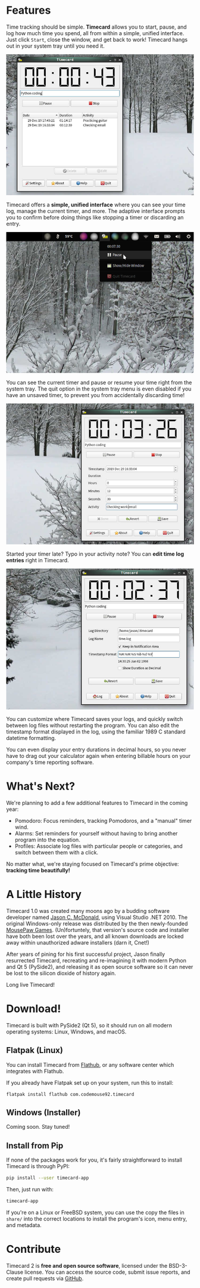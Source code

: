 # Features

Time tracking should be simple. **Timecard** allows you to start, pause, and
log how much time you spend, all from within a simple, unified interface.
Just click `Start`, close the window, and get back to work! Timecard hangs
out in your system tray until you need it.

![Screenshot: Time log](img/log.jpg)

Timecard offers a **simple, unified interface** where you can see your time
log, manage the current timer, and more. The adaptive interface prompts you to
confirm before doing things like stopping a timer or discarding an entry.

![Screenshot: Menu in system tray](img/systemtray.jpg)

You can see the current timer and pause or resume your time right from the
system tray. The quit option in the system tray menu is even disabled if you
have an unsaved timer, to prevent you from accidentally discarding time!

![Screenshot: Editing time log entry](img/edit.jpg)

Started your timer late? Typo in your activity note? You can **edit time log
entries** right in Timecard.

![Screenshot: Editing settings](img/settings.jpg)

You can customize where Timecard saves your logs, and quickly switch between
log files without restarting the program. You can also edit the timestamp
format displayed in the log, using the familiar 1989 C standard datetime
formatting.

You can even display your entry durations in decimal
hours, so you never have to drag out your calculator again when entering
billable hours on your company's time reporting software.

# What's Next?

We're planning to add a few additional features to Timecard in the coming year:

* Pomodoro: Focus reminders, tracking Pomodoros, and a "manual" timer wind.
* Alarms: Set reminders for yourself without having to bring another program
into the equation.
* Profiles: Associate log files with particular people or categories, and
switch between them with a click.

No matter what, we're staying focused on Timecard's prime objective:
**tracking time beautifully!**

# A Little History

Timecard 1.0 was created many moons ago by a budding software developer
named [Jason C. McDonald](https://indeliblebluepen.com), using Visual
Studio .NET 2010. The original Windows-only release was distributed by
the then newly-founded [MousePaw Games](https://mousepawmedia.com).
(Un)fortuntely, that version's source code and installer have both been
lost over the years, and all known downloads are locked away within
unauthorized adware installers (darn it, Cnet!)

After years of pining for his first successful project, Jason finally
resurrected Timecard, recreating and re-imagining it
with modern Python and Qt 5 (PySide2), and releasing it as open source
software so it can never be lost to the silicon dioxide of history again.

Long live Timecard!

# Download!

Timecard is built with PySide2 (Qt 5), so it should run on all modern operating
systems: Linux, Windows, and macOS.

## Flatpak (Linux)

You can install Timecard from [Flathub](https://flathub.org/apps/details/com.codemouse92.timecard), or any software center which integrates with Flathub.

If you already have Flatpak set up on your system, run this to install:

```
flatpak install flathub com.codemouse92.timecard
```

## Windows (Installer)

Coming soon. Stay tuned!

## Install from Pip

If none of the packages work for you, it's fairly straightforward to install Timecard is through PyPI:

```bash
pip install --user timecard-app
```

Then, just run with:

```bash
timecard-app
```

If you're on a Linux or FreeBSD system, you can use the copy the files in `share/` into the correct locations to install the program's icon, menu entry, and metadata.

# Contribute

Timecard 2 is **free and open source software**, licensed under the
BSD-3-Clause license. You can access the source code, submit issue reports,
and create pull requests via [GitHub](https://github.com/codemouse92/timecard).
